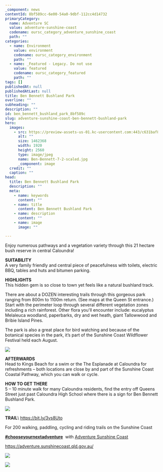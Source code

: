 ```yaml
---
_component: news
contentId: 8bf589cc-6e00-54a0-9dbf-112cc4d14732
primaryCategory:
  name: Adventure SC
  value: adventure-sunshine-coast
  codename: oursc_category_adventure_sunshine_coast
  path: ""
categories:
  - name: Environment
    value: environment
    codename: oursc_category_environment
    path: ""
  - name: _Featured - Legacy. Do not use
    value: featured
    codename: oursc_category_featured
    path: ""
tags: []
publishedAt: null
publishedAtLast: null
title: Ben Bennett Bushland Park
overline: ""
subheading: ""
description: ""
id: ben_bennett_bushland_park_8bf589c
slug: adventure-sunshine-coast-ben-bennett-bushland-park
hero:
  images:
    - src: https://preview-assets-us-01.kc-usercontent.com:443/c631baf8-1b46-001f-580c-d0001b68b4a8/fa3ea947-0158-43bd-b368-ba66f427ce22/Ben-Bennett-7-2-scaled.jpg
      alt: ""
      size: 1462368
      width: 1920
      height: 2560
      type: image/jpeg
      name: Ben-Bennett-7-2-scaled.jpg
      _component: image
  credit: ""
  caption: ""
head:
  title: Ben Bennett Bushland Park
  description: ""
  meta:
    - name: keywords
      content: ""
    - name: title
      content: Ben Bennett Bushland Park
    - name: description
      content: ""
    - name: image
      image: ""

---
```

Enjoy numerous pathways and a vegetation variety through this 21 hectare bush reserve in central Caloundra!

**SUITABILITY**\
A very family friendly and central piece of peacefulness with toilets, electric BBQ, tables and huts and bitumen parking.

**HIGHLIGHTS**\
This hidden gem is so close to town yet feels like a natural bushland track.

There are about a DOZEN interesting trails through this gorgeous park ranging from 800m to 1100m return. (See maps at the Queen St entrance.) Start with the perimeter loop through several different vegetation zones including a rich rainforest. Other flora you'll encounter include: eucalyptus Melaleuca woodland, paperbarks, dry and wet heath, giant Tallowwood and Bribie Island Pines.

The park is also a great place for bird watching and because of the botanical species in the park, it’s part of the Sunshine Coast Wildflower Festival held each August.

![](https://preview-assets-us-01.kc-usercontent.com:443/c631baf8-1b46-001f-580c-d0001b68b4a8/3b308d29-42f7-48f5-b5b7-35717908cc65/FB_IMG_1619659686429.jpg)

**AFTERWARDS**\
Head to Kings Beach for a swim or the The Esplanade at Caloundra for refreshments – both locations are close by and part of the Sunshine Coast Coastal Pathway, which you can walk or cycle.

**HOW TO GET THERE**\
5 – 10 minute walk for many Caloundra residents, find the entry off Queens Street just past Caloundra High School where there is a sign for Ben Bennett Bushland Park.

![](https://preview-assets-us-01.kc-usercontent.com:443/c631baf8-1b46-001f-580c-d0001b68b4a8/85fd522e-d8a8-4185-8d17-8ad9d616f19c/2002_Ben-Bennett-IMG_1649-1.jpg)

**TRAIL**\ <https://bit.ly/3vs8Uto>


For 200 walking, paddling, cycling and riding trails on the Sunshine Coast 

[**#chooseyournextadventure**](https://www.facebook.com/hashtag/chooseyournextadventure?__eep__=6&__tn__=*NK*F)
 with [Adventure Sunshine Coast](https://adventure.sunshinecoast.qld.gov.au/)


<https://adventure.sunshinecoast.qld.gov.au/>


![](https://preview-assets-us-01.kc-usercontent.com:443/c631baf8-1b46-001f-580c-d0001b68b4a8/415f8325-9208-4365-854f-5dcddeb13d56/Capture-4.png)

![](https://preview-assets-us-01.kc-usercontent.com:443/c631baf8-1b46-001f-580c-d0001b68b4a8/f22848ca-83b4-468f-9e33-bd49ee1a1857/2002_Ben-Bennett-Koala-evidence.jpg)
